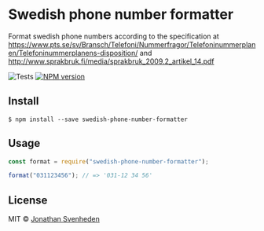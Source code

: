 # Swedish phone number formatter

Format swedish phone numbers according to the specification at <https://www.pts.se/sv/Bransch/Telefoni/Nummerfragor/Telefoninummerplanen/Telefoninummerplanens-disposition/> and <http://www.sprakbruk.fi/media/sprakbruk_2009.2_artikel_14.pdf>

![Tests][tests-badge]
[![NPM version][npm-image]][npm-url]

## Install

```
$ npm install --save swedish-phone-number-formatter
```

## Usage

```js
const format = require("swedish-phone-number-formatter");

format("031123456"); // => '031-12 34 56'
```

## License

MIT © [Jonathan Svenheden](https://github.com/svenheden)

[npm-url]: https://npmjs.org/package/swedish-phone-number-formatter
[npm-image]: https://badge.fury.io/js/swedish-phone-number-formatter.svg
[tests-badge]: https://github.com/svenheden/swedish-phone-number-formatter/workflows/Tests/badge.svg
